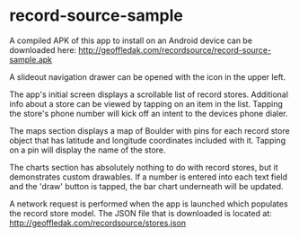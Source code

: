 # record-source-sample

A compiled APK of this app to install on an Android device can be downloaded here:
http://geoffledak.com/recordsource/record-source-sample.apk

A slideout navigation drawer can be opened with the icon in the upper left.

The app's initial screen displays a scrollable list of record stores. Additional info about a store can be viewed by tapping on an item in the list. Tapping the store's phone number will kick off an intent to the devices phone dialer.

The maps section displays a map of Boulder with pins for each record store object that has latitude and longitude coordinates included with it. Tapping on a pin will display the name of the store.

The charts section has absolutely nothing to do with record stores, but it demonstrates custom drawables. If a number is entered into each text field and the 'draw' button is tapped, the bar chart underneath will be updated.

A network request is performed when the app is launched which populates the record store model. The JSON file that is downloaded is located at:
http://geoffledak.com/recordsource/stores.json
